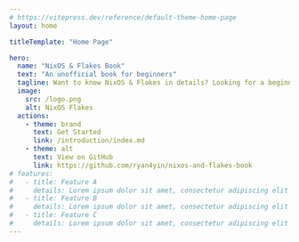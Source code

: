```yaml
---
# https://vitepress.dev/reference/default-theme-home-page
layout: home

titleTemplate: "Home Page"

hero:
  name: "NixOS & Flakes Book"
  text: "An unofficial book for beginners"
  tagline: Want to know NixOS & Flakes in details? Looking for a beginner-friendly tutorial? Then you've come to the right place!
  image:
    src: /logo.png
    alt: NixOS Flakes
  actions:
    - theme: brand
      text: Get Started
      link: /introduction/index.md
    - theme: alt
      text: View on GitHub
      link: https://github.com/ryan4yin/nixos-and-flakes-book
# features:
#   - title: Feature A
#     details: Lorem ipsum dolor sit amet, consectetur adipiscing elit
#   - title: Feature B
#     details: Lorem ipsum dolor sit amet, consectetur adipiscing elit
#   - title: Feature C
#     details: Lorem ipsum dolor sit amet, consectetur adipiscing elit
---
```

